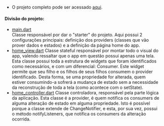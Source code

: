 - O projeto completo pode ser acessado [aqui](https://github.com/SabrinaKaren/flutter-projects/tree/master/34_get_whatsapp).  

#### Divisão do projeto:
- [main.dart](https://github.com/SabrinaKaren/flutter-projects/blob/master/34_get_whatsapp/lib/main.dart)  
Classe responsável por dar o "starter" do projeto. Aqui possui 2 configurações principais: definição dos providers (classes que vão prover dados e estados) e a definição da página home do app.
- [home_view.dart](https://github.com/SabrinaKaren/flutter-projects/blob/master/34_get_whatsapp/lib/home_page/home_view.dart)
Classe stateful responsável por montar todo o visual do app, valendo ressaltar que o app em questão possui apenas uma tela. Esta classe possui toda a estrutura de widgets que foram identificados como necessários, e com um diferencial: Consumer. Este widget permite que seu filho e os filhos de seus filhos consumem o provider identificado. Desta forma, se uma propriedade for alterada, quem estiver consumindo-a sofrerá a mudança de estado sem a necessidade da reconstrução de toda a tela (como acontece com o setState).
- [home_controller.dart](https://github.com/SabrinaKaren/flutter-projects/blob/master/34_get_whatsapp/lib/home_page/home_controller.dart)
Classe controladora, responsável pela parte lógica da aplicação. Esta classe é a provider, é quem notifica os consumers de alguma alteração de estado em alguma propriedade. Isto é possível porque a classe extende de ChangeNotifier, e esta, por sua vez, possui o método notifyListeners, que notifica os consumers da alteração ocorrida.
